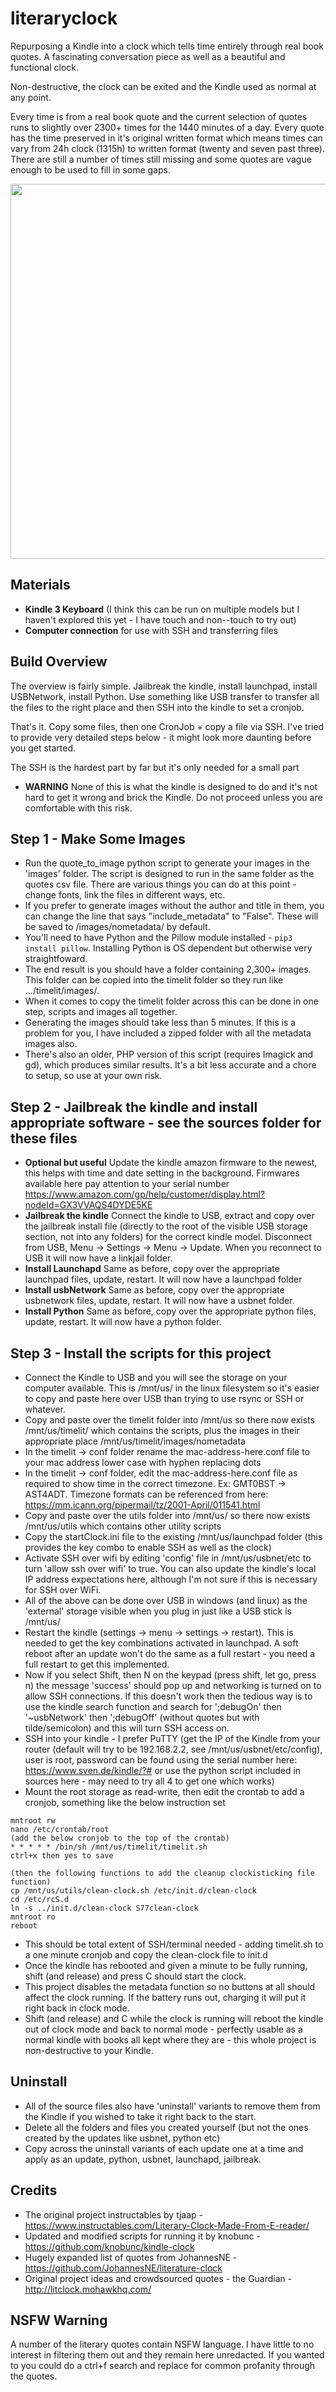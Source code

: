 # literaryclock
Repurposing a Kindle into a clock which tells time entirely through real book quotes. A fascinating conversation piece as well as a beautiful and functional clock.

Non-destructive, the clock can be exited and the Kindle used as normal at any point.

Every time is from a real book quote and the current selection of quotes runs to slightly over 2300+ times for the 1440 minutes of a day. Every quote has the time preserved in it's original written format which means times can vary from 24h clock (1315h) to written format (twenty and seven past three). There are still a number of times still missing and some quotes are vague enough to be used to fill in some gaps.

<p align="center">
<img src="https://github.com/elegantalchemist/literaryclock/blob/main/images/literaryclockrunning.jpg" height="600">
</p>

## Materials
* **Kindle 3 Keyboard** (I think this can be run on multiple models but I haven't explored this yet - I have touch and non--touch to try out)
* **Computer connection** for use with SSH and transferring files

## Build Overview
The overview is fairly simple. Jailbreak the kindle, install launchpad, install USBNetwork, install Python. Use something like USB transfer to transfer all the files to the right place and then SSH into the kindle to set a cronjob.

That's it. Copy some files, then one CronJob + copy a file via SSH. I've tried to provide very detailed steps below - it might look more daunting before you get started.

The SSH is the hardest part by far but it's only needed for a small part

* **WARNING** None of this is what the kindle is designed to do and it's not hard to get it wrong and brick the Kindle. Do not proceed unless you are comfortable with this risk.

## **Step 1 - Make Some Images**
* Run the quote_to_image python script to generate your images in the 'images' folder. The script is designed to run in the same folder as the quotes csv file. There are various things you can do at this point - change fonts, link the files in different ways, etc.
* If you prefer to generate images without the author and title in them, you can change the line that says "include_metadata" to "False". These will be saved to /images/nometadata/ by default.
* You'll need to have Python and the Pillow module installed - `pip3 install pillow`. Installing Python is OS dependent but otherwise very straightfoward.
* The end result is you should have a folder containing 2,300+ images. This folder can be copied into the timelit folder so they run like .../timelit/images/.
* When it comes to copy the timelit folder across this can be done in one step, scripts and images all together.
* Generating the images should take less than 5 minutes. If this is a problem for you, I have included a zipped folder with all the metadata images also.
* There's also an older, PHP version of this script (requires Imagick and gd), which produces similar results. It's a bit less accurate and a chore to setup, so use at your own risk.

## **Step 2** - Jailbreak the kindle and install appropriate software - see the sources folder for these files
* **Optional but useful** Update the kindle amazon firmware to the newest, this helps with time and date setting in the background. Firmwares available here pay attention to your serial number https://www.amazon.com/gp/help/customer/display.html?nodeId=GX3VVAQS4DYDE5KE
* **Jailbreak the kindle** Connect the kindle to USB, extract and copy over the jailbreak install file (directly to the root of the visible USB storage section, not into any folders) for the correct kindle model. Disconnect from USB, Menu -> Settings -> Menu -> Update. When you reconnect to USB it will now have a linkjail folder.
* **Install Launchapd** Same as before, copy over the appropriate launchpad files, update, restart. It will now have a launchpad folder
* **Install usbNetwork** Same as before, copy over the appropriate usbnetwork files, update, restart. It will now have a usbnet folder.
* **Install Python** Same as before, copy over the appropriate python files, update, restart. It will now have a python folder.


## **Step 3** - Install the scripts for this project
* Connect the Kindle to USB and you will see the storage on your computer available. This is /mnt/us/ in the linux filesystem so it's easier to copy and paste here over USB than trying to use rsync or SSH or whatever.
* Copy and paste over the timelit folder into /mnt/us so there now exists /mnt/us/timelit/ which contains the scripts, plus the images in their appropriate place /mnt/us/timelit/images/nometadata
* In the timelit -> conf folder rename the mac-address-here.conf file to your mac address lower case with hyphen replacing dots
* In the timelit -> conf folder, edit the mac-address-here.conf file as required to show time in the correct timezone. Ex: GMT0BST -> AST4ADT. Timezone formats can be referenced from here: https://mm.icann.org/pipermail/tz/2001-April/011541.html
* Copy and paste over the utils folder into /mnt/us/ so there now exists /mnt/us/utils which contains other utility scripts
* Copy the startClock.ini file to the existing /mnt/us/launchpad folder (this provides the key combo to enable SSH as well as the clock)
* Activate SSH over wifi by editing 'config' file in /mnt/us/usbnet/etc to turn 'allow ssh over wifi' to true. You can also update the kindle's local IP address expectations here, although I'm not sure if this is necessary for SSH over WiFi.
* All of the above can be done over USB in windows (and linux) as the 'external' storage visible when you plug in just like a USB stick is /mnt/us/
* Restart the kindle (settings -> menu -> settings -> restart). This is needed to get the key combinations activated in launchpad. A soft reboot after an update won't do the same as a full restart - you need a full restart to get this implemented.
* Now if you select Shift, then N on the keypad (press shift, let go, press n) the message 'success' should pop up and networking is turned on to allow SSH connections. If this doesn't work then the tedious way is to use the kindle search function and search for ';debugOn' then '~usbNetwork' then ';debugOff' (without quotes but with tilde/semicolon) and this will turn SSH access on.
* SSH into your kindle - I prefer PuTTY (get the IP of the Kindle from your router (default will try to be 192.168.2.2, see /mnt/us/usbnet/etc/config), user is root, password can be found using the serial number here: https://www.sven.de/kindle/?# or use the python script included in sources here - may need to try all 4 to get one which works)
* Mount the root storage as read-write, then edit the crontab to add a cronjob, something like the below instruction set

```
mntroot rw
nano /etc/crontab/root
(add the below cronjob to the top of the crontab)
* * * * * /bin/sh /mnt/us/timelit/timelit.sh
ctrl+x then yes to save

(then the following functions to add the cleanup clockisticking file function)
cp /mnt/us/utils/clean-clock.sh /etc/init.d/clean-clock
cd /etc/rcS.d
ln -s ../init.d/clean-clock S77clean-clock
mntroot ro
reboot
```

* This should be total extent of SSH/terminal needed - adding timelit.sh to a one minute cronjob and copy the clean-clock file to init.d
* Once the kindle has rebooted and given a minute to be fully running, shift (and release) and press C should start the clock.
* This project disables the metadata function so no buttons at all should affect the clock running. If the battery runs out, charging it will put it right back in clock mode.
* Shift (and release) and C while the clock is running will reboot the kindle out of clock mode and back to normal mode - perfectly usable as a normal kindle with books all kept where they are - this whole project is non-destructive to your Kindle.

## Uninstall
* All of the source files also have 'uninstall' variants to remove them from the Kindle if you wished to take it right back to the start.
* Delete all the folders and files you created yourself (but not the ones created by the updates like usbnet, python etc)
* Copy across the uninstall variants of each update one at a time and apply as an update, python, usbnet, launchapd, jailbreak.

## Credits
* The original project instructables by tjaap - https://www.instructables.com/Literary-Clock-Made-From-E-reader/
* Updated and modified scripts for running it by knobunc - https://github.com/knobunc/kindle-clock
* Hugely expanded list of quotes from JohannesNE - https://github.com/JohannesNE/literature-clock
* Original project ideas and crowdsourced quotes - the Guardian - http://litclock.mohawkhq.com/

## NSFW Warning
A number of the literary quotes contain NSFW language. I have little to no interest in filtering them out and they remain here unredacted. If you wanted to you could do a ctrl+f search and replace for common profanity through the quotes.
